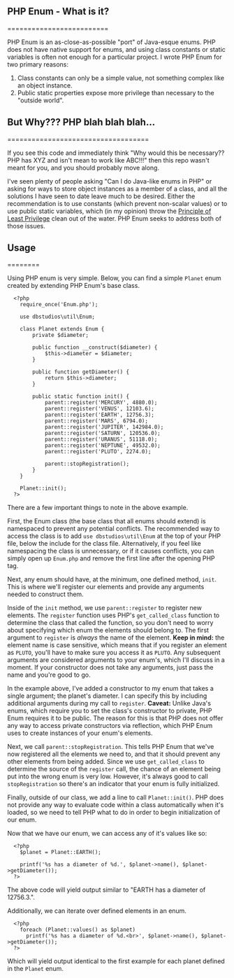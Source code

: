 ## PHP Enum - What is it?
=========================

PHP Enum is an as-close-as-possible "port" of Java-esque enums. PHP does not have native support for enums, and using class constants or static variables is often not enough for a particular project. I wrote PHP Enum for two primary reasons:

1. Class constants can only be a simple value, not something complex like an object instance.
2. Public static properties expose more privilege than necessary to the "outside world".

## But Why??? PHP blah blah blah...
===================================

If you see this code and immediately think "Why would this be necessary?? PHP has XYZ and isn't mean to work like ABC!!!" then this repo wasn't meant for you, and you should probably move along.

I've seen plenty of people asking "Can I do Java-like enums in PHP" or asking for ways to store object instances as a member of a class, and all the solutions I have seen to date leave much to be desired. Either the recommendation is to use constants (which prevent non-scalar values) or to use public static variables, which (in my opinion) throw the [Principle of Least Privilege](http://en.wikipedia.org/wiki/Principle_of_least_privilege) clean out of the water. PHP Enum seeks to address both of those issues.

## Usage
========

Using PHP enum is very simple. Below, you can find a simple `Planet` enum created by extending PHP Enum's base class.

```
  <?php
  	require_once('Enum.php');
  
  	use dbstudios\util\Enum;
  
  	class Planet extends Enum {
  		private $diameter;
  
  		public function __construct($diameter) {
  			$this->diameter = $diameter;
  		}
  
  		public function getDiameter() {
  			return $this->diameter;
  		}
  
  		public static function init() {
  			parent::register('MERCURY', 4880.0);
  			parent::register('VENUS', 12103.6);
  			parent::register('EARTH', 12756.3);
  			parent::register('MARS', 6794.0);
  			parent::register('JUPITER', 142984.0);
  			parent::register('SATURN', 120536.0);
  			parent::register('URANUS', 51118.0);
  			parent::register('NEPTUNE', 49532.0);
  			parent::register('PLUTO', 2274.0);
  
  			parent::stopRegistration();
  		}
  	}
  
  	Planet::init();
  ?>
```

There are a few important things to note in the above example.

First, the Enum class (the base class that all enums should extend) is namespaced to prevent any potential conflicts. The recommended way to access the class is to add `use dbstudios\util\Enum` at the top of your PHP file, below the include for the class file. Alternatively, if you feel like namespacing the class is unnecessary, or if it causes conflicts, you can simply open up `Enum.php` and remove the first line after the opening PHP tag.

Next, any enum should have, at the minimum, one defined method, `init`. This is where we'll register our elements and provide any arguments needed to construct them.

Inside of the `init` method, we use `parent::register` to register new elements. The `register` function uses PHP's `get_called_class` function to determine the class that called the function, so you don't need to worry about specifying which enum the elements should belong to. The first argument to `register` is _always_ the name of the element. **Keep in mind:** the element name is case sensitive, which means that if you register an element as `PLUTO`, you'll have to make sure you access it as `PLUTO`. Any subsequent arguments are considered arguments to your enum's, which I'll discuss in a moment. If your constructor does not take any arguments, just pass the name and you're good to go.

In the example above, I've added a constructor to my enum that takes a single argument; the planet's diameter. I can specify this by including additional arguments during my call to `register`. **Caveat:** Unlike Java's enums, which require you to set the class's constructor to private, PHP Enum requires it to be public. The reason for this is that PHP does not offer any way to access private constructors via reflection, which PHP Enum uses to create instances of your enum's elements.

Next, we call `parent::stopRegistration`. This tells PHP Enum that we've now registered all the elements we need to, and that it should prevent any other elements from being added. Since we use `get_called_class` to determine the source of the `register` call, the chance of an element being put into the wrong enum is very low. However, it's always good to call `stopRegistration` so there's an indicator that your enum is fully initialized.

Finally, outside of our class, we add a line to call `Planet::init()`. PHP does not provide any way to evaluate code within a class automatically when it's loaded, so we need to tell PHP what to do in order to begin initialization of our enum.

Now that we have our enum, we can access any of it's values like so:

```
  <?php
    $planet = Planet::EARTH();

    printf('%s has a diameter of %d.', $planet->name(), $planet->getDiameter());
  ?>
```

The above code will yield output similar to "EARTH has a diameter of 12756.3.".

Additionally, we can iterate over defined elements in an enum.

```
  <?php
    foreach (Planet::values() as $planet)
      printf('%s has a diameter of %d.<br>', $planet->name(), $planet->getDiameter());
  ?>
```

Which will yield output identical to the first example for each planet defined in the `Planet` enum.
